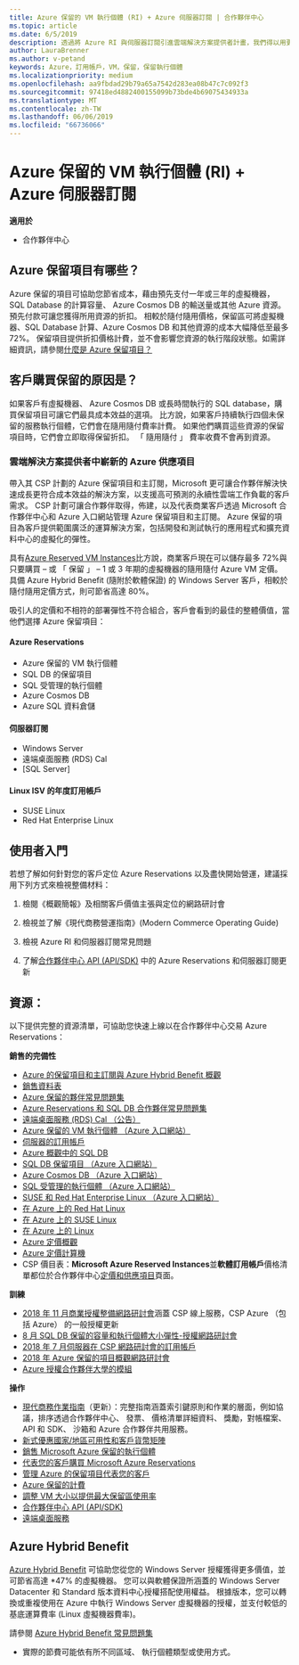 ```yaml
---
title: Azure 保留的 VM 執行個體 (RI) + Azure 伺服器訂閱 | 合作夥伴中心
ms.topic: article
ms.date: 6/5/2019
description: 透過將 Azure RI 與伺服器訂閱引進雲端解決方案提供者計畫，我們得以用更理想的方式協助合作夥伴，以更具成本效益的解決方案支援高度可預測的持續性雲端工作負載，解決快速成長的客戶需求。 雲端解決方案提供者計畫可讓合作夥伴透過 Microsoft 合作夥伴中心和 Azure 入口網站，代表商業客戶取得、佈建和管理 Azure RI 與伺服器訂閱。
author: LauraBrenner
ms.author: v-petand
keywords: Azure，訂用帳戶，VM，保留，保留執行個體
ms.localizationpriority: medium
ms.openlocfilehash: aa9fbdad29b79a65a7542d283ea08b47c7c092f3
ms.sourcegitcommit: 97418ed4882400155099b73bde4b69075434933a
ms.translationtype: MT
ms.contentlocale: zh-TW
ms.lasthandoff: 06/06/2019
ms.locfileid: "66736066"
---
```

<!-- Mike Aasen wrote and owns this topic -->

# <a name="azure-reserved-vm-instances-ri--server-subscriptions-for-azure"></a>Azure 保留的 VM 執行個體 (RI) + Azure 伺服器訂閱

**適用於**

- 合作夥伴中心
 
## <a name="what-are-azure-reservations"></a>Azure 保留項目有哪些？

Azure 保留的項目可協助您節省成本，藉由預先支付一年或三年的虛擬機器，SQL Database 的計算容量、 Azure Cosmos DB 的輸送量或其他 Azure 資源。 預先付款可讓您獲得所用資源的折扣。 相較於隨付隨用價格，保留區可將虛擬機器、SQL Database 計算、Azure Cosmos DB 和其他資源的成本大幅降低至最多 72%。 保留項目提供折扣價格計費，並不會影響您資源的執行階段狀態。如需詳細資訊，請參閱[什麼是 Azure 保留項目？](https://docs.microsoft.com/azure/billing/billing-save-compute-costs-reservations)

## <a name="why-should-customers-buy-a-reservation"></a>客戶購買保留的原因是？

如果客戶有虛擬機器、 Azure Cosmos DB 或長時間執行的 SQL database，購買保留項目可讓它們最具成本效益的選項。 比方說，如果客戶持續執行四個未保留的服務執行個體，它們會在隨用隨付費率計費。 如果他們購買這些資源的保留項目時，它們會立即取得保留折扣。 「 隨用隨付 」 費率收費不會再到資源。

 
### <a name="compelling-new-azure-offer-in-csp"></a>雲端解決方案提供者中嶄新的 Azure 供應項目 

帶入其 CSP 計劃的 Azure 保留項目和主訂閱，Microsoft 更可讓合作夥伴解決快速成長更符合成本效益的解決方案，以支援高可預測的永續性雲端工作負載的客戶需求。 CSP 計劃可讓合作夥伴取得，佈建，以及代表商業客戶透過 Microsoft 合作夥伴中心和 Azure 入口網站管理 Azure 保留項目和主訂閱。 Azure 保留的項目為客戶提供範圍廣泛的運算解決方案，包括開發和測試執行的應用程式和擴充資料中心的虛擬化的彈性。 

具有[Azure Reserved VM Instances](https://azure.microsoft.com/en-us/pricing/reserved-vm-instances/)比方說，商業客戶現在可以儲存最多 72%與只要購買 – 或 「 保留 」 – 1 或 3 年期的虛擬機器的隨用隨付 Azure VM 定價。 具備 Azure Hybrid Benefit (隨附於軟體保證) 的 Windows Server 客戶，相較於隨付隨用定價方式，則可節省高達 80%。 

吸引人的定價和不相符的部署彈性不符合組合，客戶會看到的最佳的整體價值，當他們選擇 Azure 保留項目：

#### <a name="azure-reservations"></a>Azure Reservations
-   Azure 保留的 VM 執行個體
-   SQL DB 的保留項目
-   SQL 受管理的執行個體
-   Azure Cosmos DB
-   Azure SQL 資料倉儲

#### <a name="server-subscriptions"></a>伺服器訂閱
-   Windows Server
-   遠端桌面服務 (RDS) Cal
-   [SQL Server]

#### <a name="linux-isv-annual-subscriptions"></a>Linux ISV 的年度訂用帳戶
-   SUSE Linux
-   Red Hat Enterprise Linux

## <a name="getting-started"></a>使用者入門

若想了解如何針對您的客戶定位 Azure Reservations 以及盡快開始營運，建議採用下列方式來檢視整備材料：

1.  檢閱《概觀簡報》及相關客戶價值主張與定位的網路研討會

2.  檢視並了解《現代商務營運指南》(Modern Commerce Operating Guide)

5.  檢視 Azure RI 和伺服器訂閱常見問題

6.  了解[合作夥伴中心 API (API/SDK)](https://docs.microsoft.com/en-us/partner-center/develop/purchase-azure-reserved-vm-instances) 中的 Azure Reservations 和伺服器訂閱更新

## <a name="resources"></a>資源： 

以下提供完整的資源清單，可協助您快速上線以在合作夥伴中心交易 Azure Reservations： 

**銷售的完備性**

- [Azure 的保留項目和主訂閱與 Azure Hybrid Benefit 概觀](https://assetsprod.microsoft.com/Azure-reservations-and-server-subscriptions-with-azure-hybrid-benefit.pptx)
- [銷售資料表](https://assetsprod.microsoft.com/mpn/Azure-RI-Sales-Sheet-CSP.pdf)
- [Azure 保留的夥伴常見問題集](https://assetsprod.microsoft.com/Partner-faq-for-azure-reservations.docx)
- [Azure Reservations 和 SQL DB 合作夥伴常見問題集](https://assetsprod.microsoft.com/Partner-faq-for-azure-reservations-sql-db.docx)
- [遠端桌面服務 (RDS) Cal （公告）](https://cloudblogs.microsoft.com/windowsserver/2018/10/03/remote-desktop-services-2019-generally-available-with-windows-server-2019/)
- [Azure 保留的 VM 執行個體 （Azure 入口網站）](https://docs.microsoft.com/en-us/azure/virtual-machines/windows/prepay-reserved-vm-instances)
- [伺服器的訂用帳戶](https://docs.microsoft.com/en-us/partner-center/csp-software-subscriptions)
- [Azure 概觀中的 SQL DB](https://assetsprod.microsoft.com/Sql-db-in-azure-overview.pptx)
- [SQL DB 保留項目 （Azure 入口網站）](https://docs.microsoft.com/en-us/azure/sql-database/sql-database-reserved-capacity)
- [Azure Cosmos DB （Azure 入口網站）](https://docs.microsoft.com/en-us/azure/cosmos-db/cosmos-db-reserved-capacity)
- [SQL 受管理的執行個體 （Azure 入口網站）](https://docs.microsoft.com/en-us/azure/sql-database/sql-database-managed-instance)
- [SUSE 和 Red Hat Enterprise Linux （Azure 入口網站）](https://docs.microsoft.com/en-us/azure/virtual-machines/linux/prepay-suse-software-charges)
- [在 Azure 上的 Red Hat Linux](https://azure.com/redhat)
- [在 Azure 上的 SUSE Linux](https://azure.microsoft.com/en-us/overview/linux-on-azure/suse/)
- [在 Azure 上的 Linux](https://azure.microsoft.com/en-us/overview/linux-on-azure/)
- [Azure 定價概觀](https://azure.microsoft.com/en-us/pricing/)
- [Azure 定價計算機](https://azure.microsoft.com/en-us/pricing/calculator/)
- CSP 價目表：**Microsoft Azure Reserved Instances**並**軟體訂用帳戶**價格清單都位於合作夥伴中心[定價和供應項目](https://partner.microsoft.com/en-us/pcv/sales)頁面。


**訓練**

- [2018 年 11 月商業授權整備網路研討會](https://na01.safelinks.protection.outlook.com/?url=https%3A%2F%2Fcommercial-licensing.eventbuilder.com%2F%3Flandingpageid%3DV0Bx6L&data=02%7C01%7Cv-oumaki%40microsoft.com%7C96e24687952242e1ff0c08d62ada13f3%7C72f988bf86f141af91ab2d7cd011db47%7C1%7C0%7C636743513471330495&sdata=DjPAKnW%2BpVekRS3Zngy2uwAkTpU4z1O%2Fh56NuTOmCzM%3D&reserved=0)涵蓋 CSP 線上服務，CSP Azure （包括 Azure） 的一般授權更新
- [8 月 SQL DB 保留的容量和執行個體大小彈性-授權網路研討會](https://commercial-licensing.eventbuilder.com/view?eventid=d0t9g4)
- [2018 年 7 月伺服器在 CSP 網路研討會的訂用帳戶](https://commercial-licensing.eventbuilder.com/Server_Subscriptions_in_CSP_P2_July)
- [2018 年 Azure 保留的項目概觀網路研討會](https://commercial-licensing.eventbuilder.com/Reserved_Instances_in_CSP_May_Option_1)
- [Azure 授權合作夥伴大學的模組](https://aka.ms/azure_partner_licensing)

**操作**

- [現代商務作業指南](https://assetsprod.microsoft.com/mpn/Partner-Center-Modern-Commerce-Operating-Guide.docx)（更新）：完整指南涵蓋索引鍵原則和作業的層面，例如協議，排序透過合作夥伴中心、 發票、 價格清單詳細資料、 獎勵，對帳檔案、 API 和 SDK、 沙箱和 Azure 合作夥伴共用服務。
- [新式優惠國家/地區可用性和客戶貨幣矩陣](https://assetsprod.microsoft.com/modern-offers-country-currency-availability.xlsx)
- [銷售 Microsoft Azure 保留的執行個體](https://go.microsoft.com/fwlink/?linkid=872806)
- [代表您的客戶購買 Microsoft Azure Reservations](https://go.microsoft.com/fwlink/?linkid=872807)
- [管理 Azure 的保留項目代表您的客戶](https://go.microsoft.com/fwlink/?linkid=872808)
- [Azure 保留的計費](https://go.microsoft.com/fwlink/?linkid=872809)
- [調整 VM 大小以提供最大保留區使用率](https://go.microsoft.com/fwlink/?linkid=872810)
- [合作夥伴中心 API (API/SDK)](https://docs.microsoft.com/en-us/partner-center/develop/purchase-azure-reserved-vm-instances)
- [遠端桌面服務](https://docs.microsoft.com/en-us/windows-server/remote/remote-desktop-services/welcome-to-rds)

## <a name="azure-hybrid-benefit"></a>Azure Hybrid Benefit

[Azure Hybrid Benefit](https://azure.microsoft.com/pricing/hybrid-benefit) 可協助您從您的 Windows Server 授權獲得更多價值，並可節省高達 *47% 的虛擬機器。 您可以與軟體保證所涵蓋的 Windows Server Datacenter 和 Standard 版本資料中心授權搭配使用權益。 根據版本，您可以轉換或重複使用在 Azure 中執行 Windows Server 虛擬機器的授權，並支付較低的基底運算費率 (Linux 虛擬機器費率)。

請參閱 [Azure Hybrid Benefit 常見問題集](https://azure.microsoft.com/en-us/pricing/hybrid-benefit/faq/)

* 實際的節費可能依有所不同區域、 執行個體類型或使用方式。